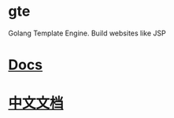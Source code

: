# gte
Golang Template Engine. Build websites like JSP

# [Docs](docs/readme.md)
    
# [中文文档](docs/zh/readme.md)
